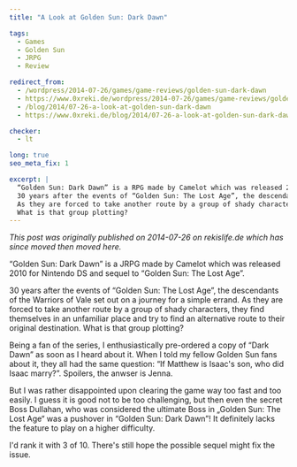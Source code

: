 ```yaml
---
title: "A Look at Golden Sun: Dark Dawn"

tags:
  - Games
  - Golden Sun
  - JRPG
  - Review

redirect_from: 
  - /wordpress/2014-07-26/games/game-reviews/golden-sun-dark-dawn
  - https://www.0xreki.de/wordpress/2014-07-26/games/game-reviews/golden-sun-dark-dawn
  - /blog/2014/07-26-a-look-at-golden-sun-dark-dawn
  - https://www.0xreki.de/blog/2014/07-26-a-look-at-golden-sun-dark-dawn

checker:
  - lt

long: true
seo_meta_fix: 1

excerpt: |
  “Golden Sun: Dark Dawn” is a RPG made by Camelot which was released 2010 for Nintendo DS and sequel to “Golden Sun: The Lost Age”.
  30 years after the events of “Golden Sun: The Lost Age”, the descendants of the Warriors of Vale set out on a journey for a simple errand.
  As they are forced to take another route by a group of shady characters, they find themselves in an unfamiliar place and try to find an alternative route to their original destination.
  What is that group plotting?
---
```

*This post was originally published on 2014-07-26 on rekislife.de which has since moved then moved here.*

“Golden Sun: Dark Dawn” is a JRPG made by Camelot which was released 2010 for Nintendo DS and sequel to “Golden Sun: The Lost Age”.

30 years after the events of “Golden Sun: The Lost Age”, the descendants of the Warriors of Vale set out on a journey for a simple errand.
As they are forced to take another route by a group of shady characters, they find themselves in an unfamiliar place and try to find an alternative route to their original destination.
What is that group plotting?

Being a fan of the series, I enthusiastically pre-ordered a copy of “Dark Dawn” as soon as I heard about it.
When I told my fellow Golden Sun fans about it, they all had the same question: “If Matthew is Isaac's son, who did Isaac marry?”.
Spoilers, the anwser is Jenna.

But I was rather disappointed upon clearing the game way too fast and too easily.
I guess it is good not to be too challenging, but then even the secret Boss Dullahan, who was considered the ultimate Boss in „Golden Sun: The Lost Age“ was a pushover in “Golden Sun: Dark Dawn”!
It definitely lacks the feature to play on a higher difficulty.

I'd rank it with 3 of 10.
There's still hope the possible sequel might fix the issue.
